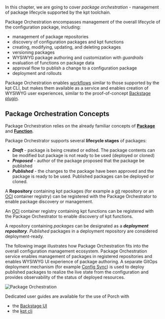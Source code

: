 In this chapter, we are going to cover _package orchestration_ - management
of package lifecycle supported by the kpt toolchain.

Package Orchestration encompasses management of the overall lifecycle of the
configuration package, including:

* management of package repositories
* discovery of configuration packages and kpt functions
* creating, modifying, updating, and deleting packages
* versioning packages
* WYSIWYG package authoring and customization with _guardrails_
* evaluation of functions on package data
* approval flow to publish a change to a configuration package
* deployment and rollouts

Package Orchestration enables [workflows](/book/02-concepts/02-workflows)
similar to those supported by the kpt CLI, but makes them available as a
service and enables creation of WYSIWYG user experiences, similar to the
proof-of-concept [Backstage plugin](/guides/namespace-provisioning-ui).

## Package Orchestration Concepts

Package Orchestration relies on the already familiar concepts of
[**Package**](/book/02-concepts/01-packages)
and [**Function**](/book/02-concepts/03-functions).

Package Orchestrator supports several **lifecycle stages** of packages:
* ***Draft*** - package is being created or edited. The package contents can be
  modified but package is not ready to be used (deployed or cloned)
* ***Proposed*** - author of the package proposed that the package be published
* ***Published*** - the changes to the package have been approved and the
  package is ready to be used. Published packages can be deployed or cloned.

A **Repository** containing kpt packages (for example a [git][] repository or
an [OCI][] container registry) can be registered with the Package Orchestrator
to enable package discovery or management.

An [OCI][] container registry containing kpt functions can be registered with
the Package Orchestrator to enable discovery of kpt functions.

A repository containing *packages* can be designated as a
***deployment repository***. *Published* packages in a deployment repository are
considered deployment-ready.

<!-- Reference links -->
[git]: https://git-scm.org/
[oci]: https://opencontainers.org/
[config sync]: https://cloud.google.com/anthos-config-management/docs/config-sync-overview

The following image illustrates how Package Orchestration fits into the overall
configuration management ecosystem. Package Orchestration service enables
management of packages in registered repositories and enables WYSIWYG UI
experience of package authoring.
A separate GitOps deployment mechanism (for example [Config Sync][]) is used to
deploy published packages to realize the live state from the configuration and
provides observability of the status of deployed resources.

![Package Orchestration](/static/images/package-orchestration.svg)

Dedicated user guides are available for the use of Porch with
* the [Backstage UI](/guides/namespace-provisioning-example)
* the [kpt cli](/guides/porch-user-guide)
